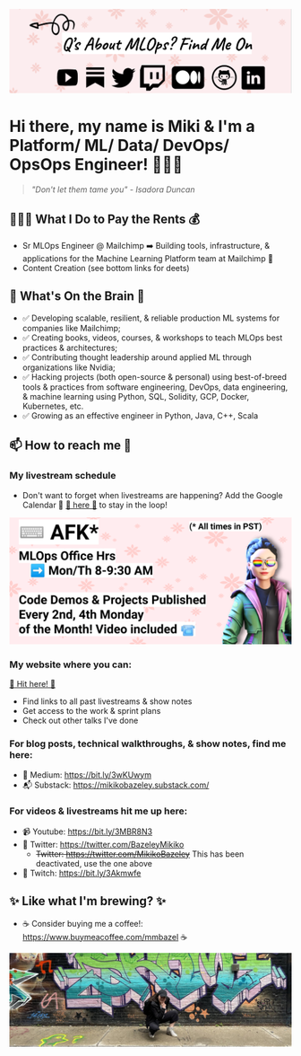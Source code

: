 <!--
**MMBazel/MMBazel** is a ✨ _special_ ✨ repository because its `README.md` (this file) appears on your GitHub profile.

Here are some ideas to get you started:

-->
![alt text](https://github.com/MMBazel/MMBazel/blob/master/Screen%20Shot%202022-09-03%20at%203.10.23%20PM.png)

# Hi there, my name is Miki & I'm a Platform/ ML/ Data/ DevOps/ OpsOps Engineer! 👩🏻‍💻 
> _"Don't let them tame you" - Isadora Duncan_



## 👩🏻‍💻 What I Do to Pay the Rents 💰 

* Sr MLOps Engineer @ Mailchimp ➡️ Building tools, infrastructure, & applications for the Machine Learning Platform team at Mailchimp 🐒
* Content Creation (see bottom links for deets)
  

## 🤔  What's On the Brain 🧠 

* ✅ Developing scalable, resilient, & reliable production ML systems for companies like Mailchimp;
* ✅ Creating books, videos, courses, & workshops to teach MLOps best practices & architectures;
* ✅ Contributing thought leadership around applied ML through organizations like Nvidia;
* ✅ Hacking projects (both open-source & personal) using best-of-breed tools & practices from software engineering, DevOps, data engineering, & machine learning using Python, SQL, Solidity, GCP, Docker, Kubernetes, etc.
* ✅ Growing as an effective engineer in Python, Java, C++, Scala


## 📫 How to reach me 💬 

### My livestream schedule
* Don't want to forget when livestreams are happening? Add the Google Calendar 📅 [🔗 here 🔗](https://calendar.google.com/calendar/u/0?cid=MG9sYWJzMXFxczRncDUxYjZhcnJyNWNrMjRAZ3JvdXAuY2FsZW5kYXIuZ29vZ2xlLmNvbQ)  to stay in the loop!

![alt text](https://github.com/MMBazel/MMBazel/blob/master/New%20Schedule.png) 

### My website where you can:
[🔗 Hit here! 🔗](https://mikikobazeley.notion.site/The-MLOps-Engineer-w-Mikiko-Bazeley-af09f5896d804ad8b904590796ffddb7) 
* Find links to all past livestreams & show notes
* Get access to the work & sprint plans
* Check out other talks I've done


### For blog posts, technical walkthroughs, & show notes, find me here:
* 📝 Medium: https://bit.ly/3wKUwym
* 📬 Substack: https://mikikobazeley.substack.com/


### For videos & livestreams hit me up here:
* 📹 Youtube: https://bit.ly/3MBR8N3
* 🐥 Twitter: https://twitter.com/BazeleyMikiko
    * ~~Twitter: https://twitter.com/MikikoBazeley~~ This has been deactivated, use the one above
* 👾 Twitch: https://bit.ly/3Akmwfe

  
  

 

## ✨ Like what I'm brewing? ✨
  * ☕ Consider buying me a coffee!: https://www.buymeacoffee.com/mmbazel ☕
  
  
![alt text](https://github.com/MMBazel/MMBazel/blob/master/1500x500%20(1).jpeg) 
